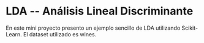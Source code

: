 # LDA -- Análisis Lineal Discriminante

En este mini proyecto presento un ejemplo sencillo de LDA utilizando Scikit-Learn. El dataset utilizado es wines.
